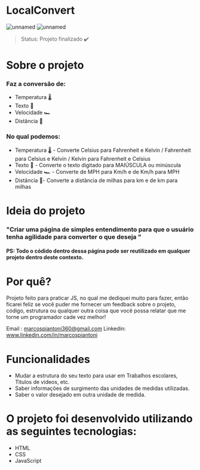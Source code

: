 <h1> LocalConvert </h1>

![unnamed](https://user-images.githubusercontent.com/100890415/170072246-c3937764-1a1f-45ef-8c32-a45689cee744.png)
![unnamed](https://user-images.githubusercontent.com/100890415/170073090-d293acb3-8093-417f-955c-8aa6da165cd3.png)
> Status: Projeto finalizado ✔️

<h1> Sobre o projeto </h1>

### Faz a conversão de:

+ Temperatura 🌡️
+ Texto 📃
+ Velocidade 🏎️
+ Distância 📌

### No qual podemos:
+ Temperatura 🌡️ - Converte Celsius para Fahrenheit e Kelvin /
  Fahrenheit para Celsius e Kelvin 
 / Kelvin para Fahrenheit e Celsius 
+ Texto 📃 - Converte o texto digitado para MAIÚSCULA ou minúscula
+ Velocidade 🏎️ - Converte de MPH para Km/h e de Km/h para MPH
+ Distância 📌- Converte a distância de milhas para km e de km para milhas

<h1> Ideia do projeto </h1>

### "Criar uma página de simples entendimento para que o usuário tenha agilidade para converter o que deseja "
   #### PS: Todo o códido dentro dessa página pode ser reutilizado em qualquer projeto dentro deste contexto.
   
<h1> Por quê? </h1> 
 Projeto feito para praticar JS, no qual me dediquei muito para fazer,  então ficarei feliz se você puder me fornecer um feedback sobre o projeto, código, estrutura ou qualquer outra coisa que você possa relatar que me torne um programador cade vez melhor! 

Email : marcospiantoni360@gmail.com
Linkedin: www.linkedin.com/in/marcospiantoni

<h1> Funcionalidades </h1>

+ Mudar a estrutura do seu texto para usar em Trabalhos escolares, Tìtulos de vìdeos, etc.
+ Saber informações de surgimento das unidades de medidas utilizadas.
+ Saber o valor desejado em outra unidade de medida.

<h1> O projeto foi desenvolvido utilizando as seguintes tecnologias: </h1>

+ HTML
+ CSS
+ JavaScript

